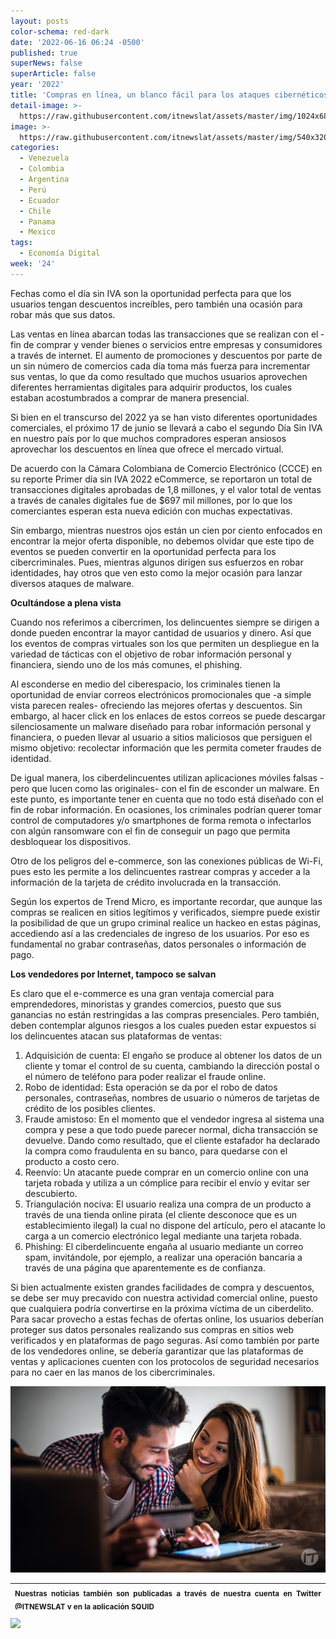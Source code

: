 ```yaml
---
layout: posts
color-schema: red-dark
date: '2022-06-16 06:24 -0500'
published: true
superNews: false
superArticle: false
year: '2022'
title: 'Compras en línea, un blanco fácil para los ataques cibernéticos '
detail-image: >-
  https://raw.githubusercontent.com/itnewslat/assets/master/img/1024x680/Compra-OnLine-g.jpg
image: >-
  https://raw.githubusercontent.com/itnewslat/assets/master/img/540x320/Compra-OnLine-p.jpg
categories:
  - Venezuela
  - Colombia
  - Argentina
  - Perú
  - Ecuador
  - Chile
  - Panama
  - Mexico
tags:
  - Economía Digital
week: '24'
---
```

Fechas como el día sin IVA son la oportunidad perfecta para que los usuarios tengan descuentos increíbles, pero también una ocasión para robar más que sus datos.

Las ventas en línea abarcan todas las transacciones que se realizan con el ­fin de comprar y vender bienes o servicios entre empresas y consumidores a través de internet. El aumento de promociones y descuentos por parte de un sin número de comercios cada día toma más fuerza para incrementar sus ventas, lo que da como resultado que muchos usuarios aprovechen diferentes herramientas digitales para adquirir productos, los cuales estaban acostumbrados a comprar de manera presencial. 

Si bien en el transcurso del 2022 ya se han visto diferentes oportunidades comerciales, el próximo 17 de junio se llevará a cabo el segundo Día Sin IVA en nuestro país por lo que muchos compradores esperan ansiosos aprovechar los descuentos en línea que ofrece el mercado virtual. 
 
De acuerdo con la Cámara Colombiana de Comercio Electrónico (CCCE) en su reporte Primer día sin IVA 2022 eCommerce, se reportaron un total de transacciones digitales aprobadas de 1,8 millones, y el valor total de ventas a través de canales digitales fue de $697 mil millones, por lo que los comerciantes esperan esta nueva edición con muchas expectativas.
 
Sin embargo, mientras nuestros ojos están un cien por ciento enfocados en encontrar la mejor oferta disponible, no debemos olvidar que este tipo de eventos se pueden convertir en la oportunidad perfecta para los cibercriminales. Pues, mientras algunos dirigen sus esfuerzos en robar identidades, hay otros que ven esto como la mejor ocasión para lanzar diversos ataques de malware. 
 
**Ocultándose a plena vista**
 
Cuando nos referimos a cibercrimen, los delincuentes siempre se dirigen a donde pueden encontrar la mayor cantidad de usuarios y dinero. Así que los eventos de compras virtuales son los que permiten un despliegue en la variedad de tácticas con el objetivo de robar información personal y financiera, siendo uno de los más comunes, el phishing. 
 
Al esconderse en medio del ciberespacio, los criminales tienen la oportunidad de enviar correos electrónicos promocionales que -a simple vista parecen reales- ofreciendo las mejores ofertas y descuentos. Sin embargo, al hacer click en los enlaces de estos correos se puede descargar silenciosamente un malware diseñado para robar información personal y financiera, o pueden llevar al usuario a sitios maliciosos que persiguen el mismo objetivo: recolectar información que les permita cometer fraudes de identidad. 
 
De igual manera, los ciberdelincuentes utilizan aplicaciones móviles falsas -pero que lucen como las originales- con el fin de esconder un malware. En este punto, es importante tener en cuenta que no todo está diseñado con el fin de robar información. En ocasiones, los criminales podrían querer tomar control de computadores y/o smartphones de forma remota o infectarlos con algún ransomware con el fin de conseguir un pago que permita desbloquear los dispositivos. 
 
Otro de los peligros del e-commerce, son las conexiones públicas de Wi-Fi, pues esto les permite a los delincuentes rastrear compras y acceder a la información de la tarjeta de crédito involucrada en la transacción. 
 
Según los expertos de Trend Micro, es importante recordar, que aunque las compras se realicen en sitios legítimos y verificados, siempre puede existir la posibilidad de que un grupo criminal realice un hackeo en estas páginas, accediendo así a las credenciales de ingreso de los usuarios. Por eso es fundamental no grabar contraseñas, datos personales o información de pago.
 
**Los vendedores por Internet, tampoco se salvan**
 
Es claro que el e-commerce es una gran ventaja comercial para emprendedores, minoristas y grandes comercios, puesto que sus ganancias no están restringidas a las compras presenciales. Pero también, deben contemplar algunos riesgos a los cuales pueden estar expuestos si los delincuentes atacan sus plataformas de ventas:
 
1. Adquisición de cuenta:  El engaño se produce al obtener los datos de un cliente y tomar el control de su cuenta, cambiando la dirección postal o el número de teléfono para poder realizar el fraude online.
1. Robo de identidad: Esta operación se da por el robo de datos personales, contraseñas, nombres de usuario o números de tarjetas de crédito de los posibles clientes.
1. Fraude amistoso: En el momento que el vendedor ingresa al sistema una compra y pese a que todo puede parecer normal, dicha transacción se devuelve. Dando como resultado, que el cliente estafador ha declarado la compra como fraudulenta en su banco, para quedarse con el producto a costo cero.
1. Reenvío: Un atacante puede comprar en un comercio online con una tarjeta robada y utiliza a un cómplice para recibir el envío y evitar ser descubierto.
1. Triangulación nociva: El usuario realiza una compra de un producto a través de una tienda online pirata (el cliente desconoce que es un establecimiento ilegal) la cual no dispone del artículo, pero el atacante lo carga a un comercio electrónico legal mediante una tarjeta robada.
1. Phishing: El ciberdelincuente engaña al usuario mediante un correo spam, invitándole, por ejemplo, a realizar una operación bancaria a través de una página que aparentemente es de confianza.

Si bien actualmente existen grandes facilidades de compra y descuentos, se debe ser muy precavido con nuestra actividad comercial online, puesto que cualquiera podría convertirse en la próxima víctima de un ciberdelito. Para sacar provecho a estas fechas de ofertas online, los usuarios deberían proteger sus datos personales realizando sus compras en sitios web verificados y en plataformas de pago seguras. Así como también por parte de los vendedores online, se debería garantizar que las plataformas de ventas y aplicaciones cuenten con los protocolos de seguridad necesarios para no caer en las manos de los cibercriminales.  

![](https://raw.githubusercontent.com/itnewslat/assets/master/img/540x320/Compra-OnLine-p.jpg)

<table style="height: 42px;" width="569">
<tbody>
<tr>
<td style="text-align: justify;"><sub><strong>Nuestras noticias también son publicadas a través de nuestra cuenta en Twitter <a href="https://twitter.com/itnewslat?lang=es">@ITNEWSLAT</a> y en la aplicación <a href="https://squidapp.co/en/">SQUID</a></strong></sub></td>
</tr>
</tbody>
</table>

<img src="https://tracker.metricool.com/c3po.jpg?hash=56f88a41e39ab42c063cc51676587a04"/>